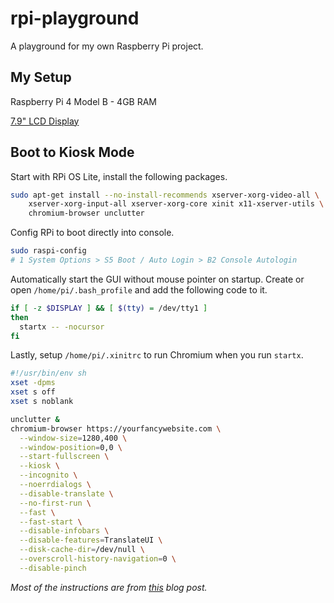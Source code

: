 # rpi-playground

A playground for my own Raspberry Pi project.

## My Setup

Raspberry Pi 4 Model B - 4GB RAM

[7.9" LCD Display](https://www.waveshare.com/7.9inch-hdmi-lcd.htm)

## Boot to Kiosk Mode

Start with RPi OS Lite, install the following packages.

```bash
sudo apt-get install --no-install-recommends xserver-xorg-video-all \
    xserver-xorg-input-all xserver-xorg-core xinit x11-xserver-utils \
    chromium-browser unclutter
```

Config RPi to boot directly into console.

```bash
sudo raspi-config
# 1 System Options > S5 Boot / Auto Login > B2 Console Autologin
```

Automatically start the GUI without mouse pointer on startup. Create or open
`/home/pi/.bash_profile` and add the following code to it.

```bash
if [ -z $DISPLAY ] && [ $(tty) = /dev/tty1 ]
then
  startx -- -nocursor
fi
```

Lastly, setup `/home/pi/.xinitrc` to run Chromium when you run `startx`.

```bash
#!/usr/bin/env sh
xset -dpms
xset s off
xset s noblank

unclutter &
chromium-browser https://yourfancywebsite.com \
  --window-size=1280,400 \
  --window-position=0,0 \
  --start-fullscreen \
  --kiosk \
  --incognito \
  --noerrdialogs \
  --disable-translate \
  --no-first-run \
  --fast \
  --fast-start \
  --disable-infobars \
  --disable-features=TranslateUI \
  --disk-cache-dir=/dev/null \
  --overscroll-history-navigation=0 \
  --disable-pinch
```

*Most of the instructions are from
[this](https://blog.r0b.io/post/minimal-rpi-kiosk/) blog post.*
